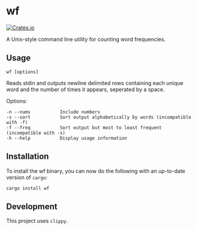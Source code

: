 wf
==

[![Crates.io](https://img.shields.io/crates/v/wf.svg)](https://crates.io/crates/wf)


A Unix-style command line utility for counting word frequencies.

Usage
-----

`wf [options]`

Reads stdin and outputs newline delimited rows containing each unique word and the number of times it appears, seperated by a space.

Options:
```
-n --nums           Include numbers
-s --sort           Sort output alphabetically by words (incompatible with -f)
-f --freq           Sort output but most to least frequent (incompatible with -s)
-h --help           Display usage information
```

Installation
------------

To install the wf binary, you can now do the following with an up-to-date version of `cargo`:

```
cargo install wf
```

Development
-----------

This project uses `clippy`.